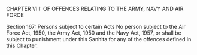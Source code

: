 CHAPTER VIII: OF OFFENCES RELATING TO THE ARMY, NAVY AND AIR FORCE

Section 167: Persons subject to certain Acts
No person subject to the Air Force Act, 1950, the Army Act, 1950 and the Navy Act, 1957, or shall be subject to punishment under this Sanhita for any of the offences defined in this Chapter.

